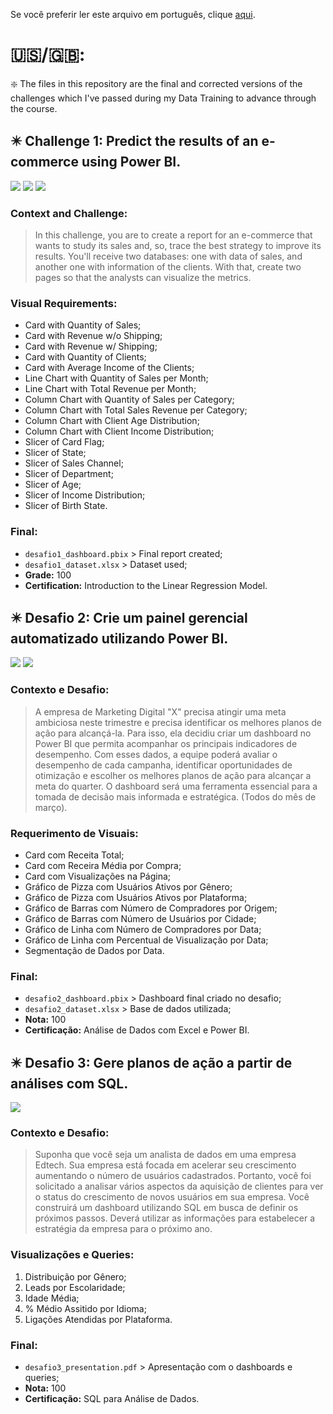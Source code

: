 Se você preferir ler este arquivo em português, clique [aqui](README_PT-BR.md).

# 🇺🇸/🇬🇧:

❇️ The files in this repository are the final and corrected versions of the challenges which I've passed during my Data Training to advance through the course.

## ✴️ Challenge 1: Predict the results of an e-commerce using Power BI.
![](desafio1_print1.jpg) ![](desafio1_print2.jpg) ![](desafio1_print3.jpg)
### Context and Challenge:
> In this challenge, you are to create a report for an e-commerce that wants to study its sales and, so, trace the best strategy to improve its results. You'll receive two databases: one with data of sales, and another one with information of the clients. With that, create two pages so that the analysts can visualize the metrics.
### Visual Requirements:
+ Card with Quantity of Sales;
+ Card with Revenue w/o Shipping;
+ Card with Revenue w/ Shipping;
+ Card with Quantity of Clients;
+ Card with Average Income of the Clients;
+ Line Chart with Quantity of Sales per Month;
+ Line Chart with Total Revenue per Month;
+ Column Chart with Quantity of Sales per Category;
+ Column Chart with Total Sales Revenue per Category;
+ Column Chart with Client Age Distribution;
+ Column Chart with Client Income Distribution;
+ Slicer of Card Flag;
+ Slicer of State;
+ Slicer of Sales Channel;
+ Slicer of Department;
+ Slicer of Age;
+ Slicer of Income Distribution;
+ Slicer of Birth State.
### Final:
- `desafio1_dashboard.pbix` > Final report created;
- `desafio1_dataset.xlsx` > Dataset used;
- **Grade:** 100
- **Certification:** Introduction to the Linear Regression Model.

## ✴️ Desafio 2: Crie um painel gerencial automatizado utilizando Power BI.
![](desafio2_print1.jpg) ![](desafio2_print2.jpg)
### Contexto e Desafio:
> A empresa de Marketing Digital "X" precisa atingir uma meta ambiciosa neste trimestre e precisa identificar os melhores planos de ação para alcançá-la. Para isso, ela decidiu criar um dashboard no Power BI que permita acompanhar os principais indicadores de desempenho. Com esses dados, a equipe poderá avaliar o desempenho de cada campanha, identificar oportunidades de otimização e escolher os melhores planos de ação para alcançar a meta do quarter. O dashboard será uma ferramenta essencial para a tomada de decisão mais informada e estratégica. (Todos do mês de março).
### Requerimento de Visuais:
+ Card com Receita Total;
+ Card com Receira Média por Compra;
+ Card com Visualizações na Página;
+ Gráfico de Pizza com Usuários Ativos por Gênero;
+ Gráfico de Pizza com Usuários Ativos por Plataforma;
+ Gráfico de Barras com Número de Compradores por Origem;
+ Gráfico de Barras com Número de Usuários por Cidade;
+ Gráfico de Linha com Número de Compradores por Data;
+ Gráfico de Linha com Percentual de Visualização por Data;
+ Segmentação de Dados por Data.
### Final:
- `desafio2_dashboard.pbix` > Dashboard final criado no desafio;
- `desafio2_dataset.xlsx` > Base de dados utilizada;
- **Nota:** 100
- **Certificação:** Análise de Dados com Excel e Power BI.

## ✴️ Desafio 3: Gere planos de ação a partir de análises com SQL.
![](desafio3_print1.png)
### Contexto e Desafio:
> Suponha que você seja um analista de dados em uma empresa Edtech. Sua empresa está focada em acelerar seu crescimento aumentando o número de usuários cadastrados. Portanto, você foi solicitado a analisar vários aspectos da aquisição de clientes para ver o status do crescimento de novos usuários em sua empresa. Você construirá um dashboard utilizando SQL em busca de definir os próximos passos. Deverá utilizar as informações para estabelecer a estratégia da empresa para o próximo ano.
### Visualizações e Queries:
1. Distribuição por Gênero;
2. Leads por Escolaridade;
3. Idade Média;
4. % Médio Assitido por Idioma;
5. Ligações Atendidas por Plataforma.
### Final:
- `desafio3_presentation.pdf` > Apresentação com o dashboards e queries;
- **Nota:** 100
- **Certificação:** SQL para Análise de Dados.
